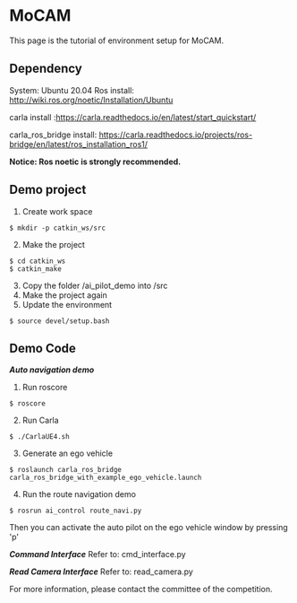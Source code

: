# MoCAM
This page is the tutorial of environment setup for MoCAM.

## Dependency
System: Ubuntu 20.04
Ros install: http://wiki.ros.org/noetic/Installation/Ubuntu

carla install :https://carla.readthedocs.io/en/latest/start_quickstart/

carla_ros_bridge install: https://carla.readthedocs.io/projects/ros-bridge/en/latest/ros_installation_ros1/

**Notice: Ros noetic is strongly recommended.**

## Demo project
1. Create work space
```
$ mkdir -p catkin_ws/src
```
2. Make the project
```
$ cd catkin_ws
$ catkin_make
```
3. Copy the folder /ai_pilot_demo into /src
4. Make the project again
5. Update the environment
```
$ source devel/setup.bash
```

## Demo Code
***Auto navigation demo***
1. Run roscore
```
$ roscore
```
2. Run Carla
```
$ ./CarlaUE4.sh
```
3. Generate an ego vehicle
```
$ roslaunch carla_ros_bridge carla_ros_bridge_with_example_ego_vehicle.launch
```
4. Run the route navigation demo
```
$ rosrun ai_control route_navi.py 
```
Then you can activate the auto pilot on the ego vehicle window by pressing 'p'

***Command Interface***
Refer to: cmd_interface.py

***Read Camera Interface***
Refer to: read_camera.py

For more information, please contact the committee of the competition.
